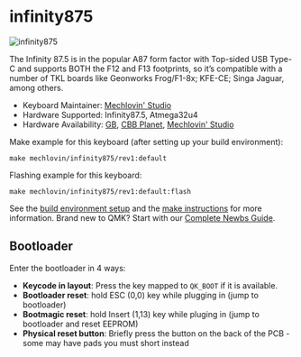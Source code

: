 # infinity875

![infinity875](https://i.imgur.com/qt4YBwSh.jpeg)

The Infinity 87.5 is in the popular A87 form factor with Top-sided USB Type-C and supports BOTH the F12 and F13 footprints, so it’s compatible with a number of TKL boards like Geonworks Frog/F1-8x; KFE-CE; Singa Jaguar, among others.

* Keyboard Maintainer: [Mechlovin' Studio](https://github.com/mechlovin)
* Hardware Supported: Infinity87.5, Atmega32u4
* Hardware Availability: [GB](https://geekhack.org/index.php?topic=115251.0), [CBB Planet](https://cbbplanet.com/products/infinity-87-5-pcb), [Mechlovin' Studio](https://mechlovin.studio)

Make example for this keyboard (after setting up your build environment):

    make mechlovin/infinity875/rev1:default

Flashing example for this keyboard:

    make mechlovin/infinity875/rev1:default:flash

See the [build environment setup](https://docs.qmk.fm/#/getting_started_build_tools) and the [make instructions](https://docs.qmk.fm/#/getting_started_make_guide) for more information. Brand new to QMK? Start with our [Complete Newbs Guide](https://docs.qmk.fm/#/newbs).

## Bootloader

Enter the bootloader in 4 ways:

* **Keycode in layout**: Press the key mapped to `QK_BOOT` if it is available.
* **Bootloader reset**: hold ESC (0,0) key while plugging in (jump to bootloader)
* **Bootmagic reset**: hold Insert (1,13) key while pluging in (jump to bootloader and reset EEPROM)
* **Physical reset button**: Briefly press the button on the back of the PCB - some may have pads you must short instead